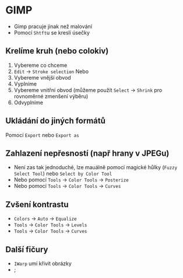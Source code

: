 GIMP
====
- Gimp pracuje jinak než malování
- Pomocí `Shtft`u se kreslí úsečky

Krelíme kruh (nebo colokiv)
---------------------------
1. Vybereme co chceme
5. `Edit` -> `Stroke selection`
Nebo
1. Vybereme vnější obvod
2. Vyplníme
3. Vybereme vnitřní obvod (můžeme použít `Select` -> `Shrink` pro rovnoměrné zmenšení výběru)
4. Odvyplníme

Ukládání do jiných formátů
--------------------------
Pomocí `Export` nebo `Export as`

Zahlazení nepřesností (např hrany v JPEGu)
------------------------------------------
- Není zas tak jednoduché, lze mauálně pomocí magické hůlky (`Fuzzy Select Tool`) nebo `Select by Color Tool`
- Nebo pomocí `Tools` -> `Color Tools` -> `Posterize`
- Nebo pomocí `Tools` -> `Color Tools` -> `Curves`

Zvšení kontrastu
----------------
- `Colors` -> `Auto` -> `Equalize`
- `Tools` -> `Color Tools` -> `Levels`
- `Tools` -> `Color Tools` -> `Curves`

Další fičury
------------
- `IWarp` umí křivit obrázky
- ;

